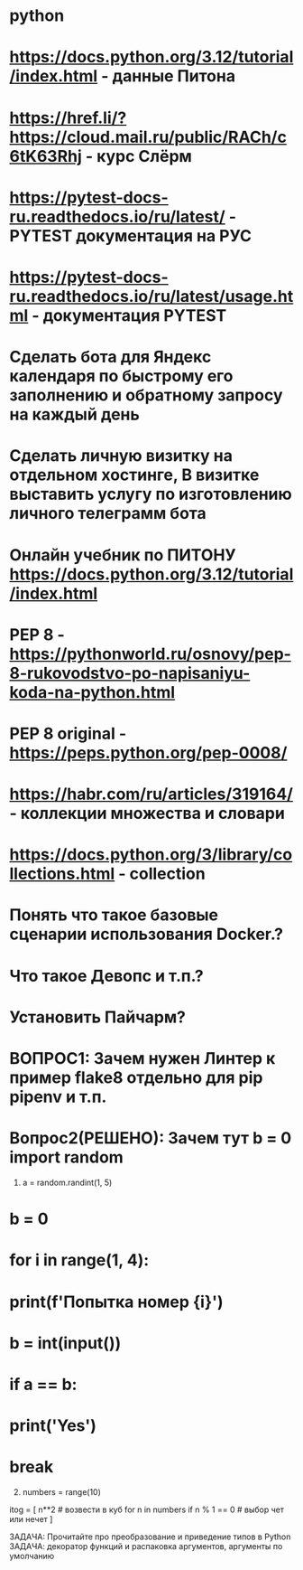 # python

# https://docs.python.org/3.12/tutorial/index.html - данные Питона
# https://href.li/?https://cloud.mail.ru/public/RACh/c6tK63Rhj - курс Слёрм
# https://pytest-docs-ru.readthedocs.io/ru/latest/ - PYTEST документация на РУС
# https://pytest-docs-ru.readthedocs.io/ru/latest/usage.html - документация PYTEST
# Сделать бота для Яндекс календаря по быстрому его заполнению и обратному запросу на каждый день

# Сделать личную визитку на отдельном хостинге, В визитке выставить услугу по изготовлению личного телеграмм бота

# Онлайн учебник по ПИТОНУ https://docs.python.org/3.12/tutorial/index.html
# PEP 8 - https://pythonworld.ru/osnovy/pep-8-rukovodstvo-po-napisaniyu-koda-na-python.html
# PEP 8 original - https://peps.python.org/pep-0008/
# https://habr.com/ru/articles/319164/ - коллекции множества и словари
# https://docs.python.org/3/library/collections.html - collection

# Понять что такое базовые сценарии использования Docker.?

# Что такое Девопс и т.п.?

# Установить Пайчарм?

# ВОПРОС1: Зачем нужен Линтер к пример flake8 отдельно для pip pipenv и т.п.
# Вопрос2(РЕШЕНО): Зачем тут b = 0 import random

1) a = random.randint(1, 5)
# b = 0
# for i in range(1, 4):
#    print(f'Попытка номер {i}')
#    b = int(input())
#    if a == b:
#        print('Yes')
#        break

2) numbers = range(10)

itog = [
    n**2 # возвести в куб
    for n in numbers
    if n % 1 == 0 # выбор чет или нечет
]

ЗАДАЧА: Прочитайте про преобразование и приведение типов в Python
ЗАДАЧА: декоратор функций и распаковка аргументов, аргументы по умолчанию